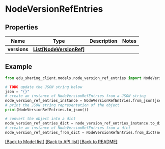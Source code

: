 # NodeVersionRefEntries


## Properties

Name | Type | Description | Notes
------------ | ------------- | ------------- | -------------
**versions** | [**List[NodeVersionRef]**](NodeVersionRef.md) |  | 

## Example

```python
from edu_sharing_client.models.node_version_ref_entries import NodeVersionRefEntries

# TODO update the JSON string below
json = "{}"
# create an instance of NodeVersionRefEntries from a JSON string
node_version_ref_entries_instance = NodeVersionRefEntries.from_json(json)
# print the JSON string representation of the object
print(NodeVersionRefEntries.to_json())

# convert the object into a dict
node_version_ref_entries_dict = node_version_ref_entries_instance.to_dict()
# create an instance of NodeVersionRefEntries from a dict
node_version_ref_entries_from_dict = NodeVersionRefEntries.from_dict(node_version_ref_entries_dict)
```
[[Back to Model list]](../README.md#documentation-for-models) [[Back to API list]](../README.md#documentation-for-api-endpoints) [[Back to README]](../README.md)


